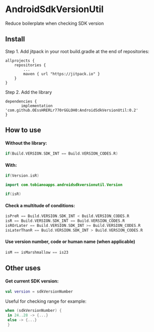 # AndroidSdkVersionUtil
Reduce boilerplate when checking SDK version 

## Install

Step 1. Add jitpack in your root build.gradle at the end of repositories:

	allprojects {
		repositories {
			...
			maven { url "https://jitpack.io" }
		}
	}
  
Step 2. Add the library

	dependencies {
	       implementation 'com.github.OEssHRERLr770rGGLOH0:AndroidSdkVersionUtil:0.2'
	}


## How to use

#### Without the library:

``` kotlin
if(Build.VERSION.SDK_INT == Build.VERSION_CODES.R)
```

#### With:
``` kotlin
if(Version.isR)
```

``` kotlin
import com.tobianoapps.androidsdkversionutil.Version

if(isR)
```

#### Check a multitude of conditions:

```kotlin
isPreR == Build.VERSION.SDK_INT < Build.VERSION_CODES.R
isR == Build.VERSION.SDK_INT == Build.VERSION_CODES.R
isROrLater == Build.VERSION.SDK_INT >= Build.VERSION_CODES.R
isLaterThanR == Build.VERSION.SDK_INT > Build.VERSION_CODES.R
```

#### Use version number, code or human name (when applicable)

```kotlin
isM == isMarshmallow == is23
```

## Other uses

#### Get current SDK version:

```kotlin
val version = sdkVersionNumber
```

Useful for checking range for example:

```kotlin
when (sdkVersionNumber) {
 in 24..28 -> {...}
 else -> {...}
 }
 ```
        

